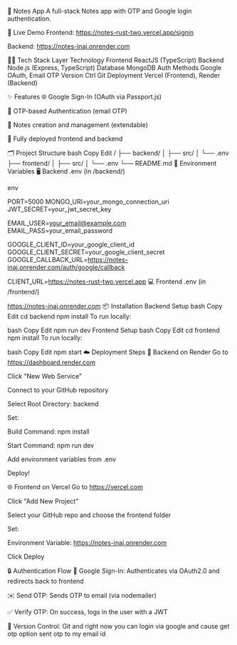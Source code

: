 

📝 Notes App
A full-stack Notes app with OTP and Google login authentication.

🔗 Live Demo
Frontend: https://notes-rust-two.vercel.app/signin

Backend: https://notes-inaj.onrender.com

🧑‍💻 Tech Stack
Layer	Technology
Frontend	ReactJS (TypeScript)
Backend	Node.js (Express, TypeScript)
Database	MongoDB
Auth Methods	Google OAuth, Email OTP
Version Ctrl	Git
Deployment	Vercel (Frontend), Render (Backend)

✨ Features
🌐 Google Sign-In (OAuth via Passport.js)

🔐 OTP-based Authentication (email OTP)

🧾 Notes creation and management (extendable)

🚀 Fully deployed frontend and backend

🗂️ Project Structure
bash
Copy
Edit
/
├── backend/
│   ├── src/
│   └── .env
├── frontend/
│   ├── src/
│   └── .env
└── README.md
🔐 Environment Variables
🖥️ Backend .env (in /backend/)

env

PORT=5000
MONGO_URI=your_mongo_connection_uri
JWT_SECRET=your_jwt_secret_key

EMAIL_USER=your_email@example.com
EMAIL_PASS=your_email_password

GOOGLE_CLIENT_ID=your_google_client_id
GOOGLE_CLIENT_SECRET=your_google_client_secret
GOOGLE_CALLBACK_URL=https://notes-inaj.onrender.com/auth/google/callback

CLIENT_URL=https://notes-rust-two.vercel.app
💻 Frontend .env (in /frontend/)

https://notes-inaj.onrender.com
📦 Installation
Backend Setup
bash
Copy
Edit
cd backend
npm install
To run locally:

bash
Copy
Edit
npm run dev
Frontend Setup
bash
Copy
Edit
cd frontend
npm install
To run locally:

bash
Copy
Edit
npm start
☁️ Deployment Steps
🚀 Backend on Render
Go to https://dashboard.render.com

Click "New Web Service"

Connect to your GitHub repository

Select Root Directory: backend

Set:

Build Command: npm install

Start Command: npm run dev

Add environment variables from .env

Deploy!

🌐 Frontend on Vercel
Go to https://vercel.com

Click "Add New Project"

Select your GitHub repo and choose the frontend folder

Set:

Environment Variable:
https://notes-inaj.onrender.com

Click Deploy

🔒 Authentication Flow
🔘 Google Sign-In: Authenticates via OAuth2.0 and redirects back to frontend

✉️ Send OTP: Sends OTP to email (via nodemailer)

✅ Verify OTP: On success, logs in the user with a JWT


  Version Control: Git  and right now you can login via google and cause get otp option sent otp to my email id 

